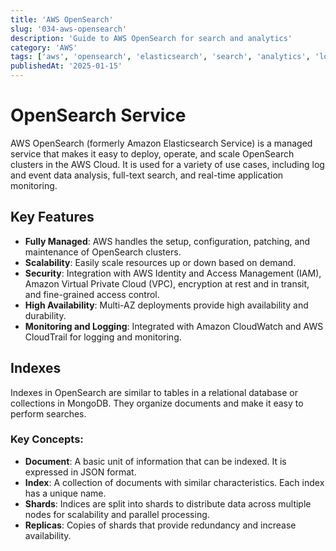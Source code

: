 ```yaml
---
title: 'AWS OpenSearch'
slug: '034-aws-opensearch'
description: 'Guide to AWS OpenSearch for search and analytics'
category: 'AWS'
tags: ['aws', 'opensearch', 'elasticsearch', 'search', 'analytics', 'logging']
publishedAt: '2025-01-15'
---
```


# OpenSearch Service

AWS OpenSearch (formerly Amazon Elasticsearch Service) is a managed service that makes it easy to deploy, operate, and scale OpenSearch clusters in the AWS Cloud. It is used for a variety of use cases, including log and event data analysis, full-text search, and real-time application monitoring.

## Key Features

- **Fully Managed**: AWS handles the setup, configuration, patching, and maintenance of OpenSearch clusters.
- **Scalability**: Easily scale resources up or down based on demand.
- **Security**: Integration with AWS Identity and Access Management (IAM), Amazon Virtual Private Cloud (VPC), encryption at rest and in transit, and fine-grained access control.
- **High Availability**: Multi-AZ deployments provide high availability and durability.
- **Monitoring and Logging**: Integrated with Amazon CloudWatch and AWS CloudTrail for logging and monitoring.

## Indexes

Indexes in OpenSearch are similar to tables in a relational database or collections in MongoDB. They organize documents and make it easy to perform searches.

### Key Concepts:

- **Document**: A basic unit of information that can be indexed. It is expressed in JSON format.
- **Index**: A collection of documents with similar characteristics. Each index has a unique name.
- **Shards**: Indices are split into shards to distribute data across multiple nodes for scalability and parallel processing.
- **Replicas**: Copies of shards that provide redundancy and increase availability.
